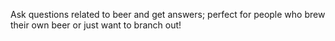 Ask questions related to beer and get answers; perfect for people who brew their own beer or just want to branch out!

